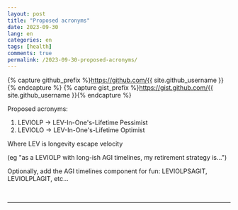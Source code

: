 ```yaml
---
layout: post
title: "Proposed acronyms"
date: 2023-09-30
lang: en
categories: en
tags: [health]
comments: true
permalink: /2023-09-30-proposed-acronyms/
---
```


{% capture github_prefix %}https://github.com/{{ site.github_username }}{% endcapture %}
{% capture gist_prefix %}https://gist.github.com/{{ site.github_username }}{% endcapture %}

Proposed acronyms:

1. LEVIOLP -> LEV-In-One's-Lifetime Pessimist
1. LEVIOLO -> LEV-In-One's-Lifetime Optimist

Where LEV is longevity escape velocity

(eg "as a LEVIOLP with long-ish AGI timelines, my retirement strategy is...")

Optionally, add the AGI timelines component for fun: LEVIOLPSAGIT, LEVIOLPLAGIT, etc...

<br/>

---
